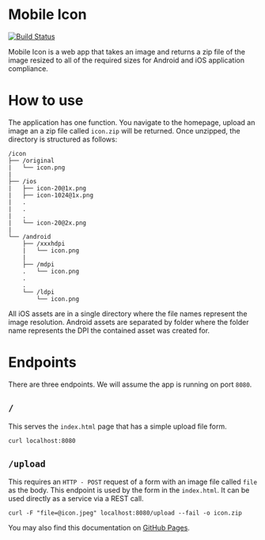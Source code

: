 # Mobile Icon

[![Build Status](https://travis-ci.com/N02870941/mobile-icon.svg?branch=master)](https://travis-ci.com/N02870941/mobile-icon)

Mobile Icon is a web app that takes an image and returns a zip file of the
image resized to all of the required sizes for Android and iOS application compliance.

# How to use

The application has one function. You navigate to the homepage, upload an image an a zip
file called `icon.zip` will be returned. Once unzipped, the directory is structured as follows:

```
/icon
├── /original
|   └── icon.png
|  
├── /ios
|   ├── icon-20@1x.png
|   ├── icon-1024@1x.png
|   .
|   .
|   .
|   └── icon-20@2x.png
|  
└── /android
    ├── /xxxhdpi
    |   └── icon.png
    |
    ├── /mdpi
    .   └── icon.png
    .
    .
    └── /ldpi
        └── icon.png
```

All iOS assets are in a single directory where the file names represent the image resolution. Android assets are separated by folder where the folder name represents the DPI the contained asset was created for.

# Endpoints
There are three endpoints. We will assume the app is running on port `8080`.

## `/`
This serves the `index.html` page that has a simple upload file form.

```
curl localhost:8080
```

## `/upload`
This requires an `HTTP - POST` request of a form with an image file called `file`
as the body. This endpoint is used by the form in the `index.html`. It can be
used directly as a service via a REST call.

```
curl -F "file=@icon.jpeg" localhost:8080/upload --fail -o icon.zip
```

You may also find this documentation on [GitHub Pages](https://n02870941.github.io/mobile-icon/).
